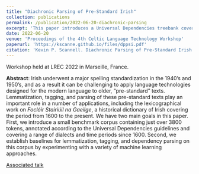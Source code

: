 ```yaml
---
title: "Diachronic Parsing of Pre-Standard Irish"
collection: publications
permalink: /publication/2022-06-20-diachronic-parsing
excerpt: 'This paper introduces a Universal Dependencies treebank covering a range of Irish dialects and time periods since 1600. We also establish baselines for lemmatization, tagging, and dependency parsing on this corpus by experimenting with a variety of machine learning approaches.'
date: 2022-06-20
venue: 'Proceedings of the 4th Celtic Language Technology Workshop'
paperurl: 'https://kscanne.github.io/files/dppsi.pdf'
citation: 'Kevin P. Scannell. Diachronic Parsing of Pre-Standard Irish. In <i>Proceedings of the 4th Celtic Language Technology Workshop at LREC 2022</i>, pages 7–13, Marseille, France. European Language Resources Association.'
---
```


Workshop held at LREC 2022 in Marseille, France.

**Abstract**: Irish underwent a major spelling standardization in the 1940’s and 1950’s, and as a result it can be challenging to apply language technologies designed for the modern language to older, “pre-standard” texts. Lemmatization, tagging, and parsing of these pre-standard texts play an important role in a number of applications, including the lexicographical work on *Foclóir Stairiúil na Gaeilge*, a historical dictionary of Irish covering the period from 1600 to the present. We have two main goals in this paper. First, we introduce a small benchmark corpus containing just over 3800 tokens, annotated according to the Universal Dependencies guidelines and covering a range of dialects and time periods since 1600. Second, we establish baselines for lemmatization, tagging, and dependency parsing on this corpus by experimenting with a variety of machine learning approaches.

[Associated talk](/talks/2022-06-20-talk)
